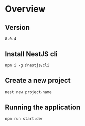 # Overview

## Version

`8.0.4`

## Install NestJS cli

```shell
npm i -g @nestjs/cli
```


## Create a new project

```shell
nest new project-name
```


## Running the application

```bash
npm run start:dev
```